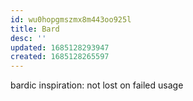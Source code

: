 ```yaml
---
id: wu0hopgmszmx8m443oo925l
title: Bard
desc: ''
updated: 1685128293947
created: 1685128265597
---
```

bardic inspiration: not lost on failed usage